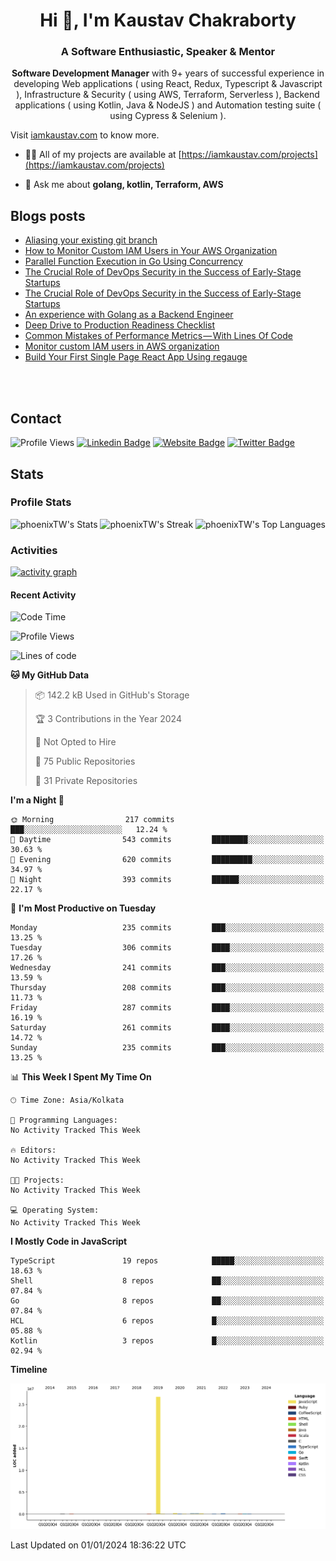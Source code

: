 <h1 align="center">Hi 👋, I'm Kaustav Chakraborty</h1>
<h3 align="center">A Software Enthusiastic, Speaker & Mentor</h3>
<p align="center"><b>Software Development Manager</b> with 9+ years of successful experience in developing Web applications ( using React, Redux, Typescript & Javascript ), Infrastructure & Security ( using AWS, Terraform, Serverless ), Backend applications ( using Kotlin, Java & NodeJS ) and Automation testing suite ( using Cypress & Selenium ).

Visit <a href="https://iamkaustav.com/">iamkaustav.com</a> to know more.


- 👨‍💻 All of my projects are available at [https://iamkaustav.com/projects](https://iamkaustav.com/projects)

- 💬 Ask me about **golang, kotlin, Terraform, AWS**

## Blogs posts
<!-- BLOG-POST-LIST:START -->
- [Aliasing your existing git branch](https://notes.iamkaustav.com/aliasing-your-existing-git-branch)
- [How to Monitor Custom IAM Users in Your AWS Organization](https://notes.iamkaustav.com/how-to-monitor-custom-iam-users-in-your-aws-organization)
- [Parallel Function Execution in Go Using Concurrency](https://notes.iamkaustav.com/parallel-function-execution-in-go-using-concurrency)
- [The Crucial Role of DevOps Security in the Success of Early-Stage Startups](https://iamkaustav.medium.com/the-crucial-role-of-devops-security-in-the-success-of-early-stage-startups-85ff6d8c3489?source=rss-c3d77d3c9234------2)
- [The Crucial Role of DevOps Security in the Success of Early-Stage Startups](https://notes.iamkaustav.com/the-crucial-role-of-devops-security-in-the-success-of-early-stage-startups)
- [An experience with Golang as a Backend Engineer](https://notes.iamkaustav.com/an-experience-with-golang-as-a-backend-engineer)
- [Deep Drive to Production Readiness Checklist](https://notes.iamkaustav.com/deep-drive-to-production-readiness-checklist)
- [Common Mistakes of Performance Metrics — With Lines Of Code](https://iamkaustav.medium.com/common-mistakes-of-performance-metrics-with-lines-of-code-d2a80b8d270e?source=rss-c3d77d3c9234------2)
- [Monitor custom IAM users in AWS organization](https://iamkaustav.medium.com/monitor-custom-iam-users-in-aws-organization-525fc04b07a7?source=rss-c3d77d3c9234------2)
- [Build Your First Single Page React App Using regauge](https://iamkaustav.medium.com/build-your-first-single-page-react-app-using-regauge-d3271d8f532d?source=rss-c3d77d3c9234------2)
<!-- BLOG-POST-LIST:END -->

<br /><br />

## Contact

![Profile Views](https://komarev.com/ghpvc/?username=phoenixTW&color=brightgreen&style=for-the-badge)
[![Linkedin Badge](https://img.shields.io/badge/-iamkaustav-blue?style=for-the-badge&logo=Linkedin&logoColor=white&link=https://www.linkedin.com/in/iamkaustav/)](https://www.linkedin.com/in/iamkaustav/)
[![Website Badge](https://img.shields.io/badge/-iamkaustav.com-47CCCC?style=for-the-badge&logo=Google-Chrome&logoColor=white&link=https://iamkaustav.com)](https://iamkaustav.com)
[![Twitter Badge](https://img.shields.io/badge/-@iamckaustav-1ca0f1?style=for-the-badge&labelColor=1ca0f1&logo=twitter&logoColor=white&link=https://twitter.com/iamckaustav)](https://twitter.com/iamckaustav)

## Stats

### Profile Stats
![phoenixTW's Stats](https://github-readme-stats.vercel.app/api?username=phoenixTW&theme=vue-dark&show_icons=true&hide_border=true&count_private=true)
![phoenixTW's Streak](https://github-readme-streak-stats.herokuapp.com/?user=phoenixTW&theme=vue-dark&hide_border=true)
![phoenixTW's Top Languages](https://github-readme-stats.vercel.app/api/top-langs/?username=phoenixTW&theme=vue-dark&show_icons=true&hide_border=true&layout=compact)

### Activities

[![activity graph](https://github-readme-activity-graph.vercel.app/graph?username=phoenixTW&theme=github-dark-dimmed&custom_title=Kaustav%20Chakraborty's%20Activity%20Graph&hide_border=true)](https://github.com/ashutosh00710/github-readme-activity-graph)

#### Recent Activity
<!--START_SECTION:waka-->
![Code Time](http://img.shields.io/badge/Code%20Time-0%20secs-blue)

![Profile Views](http://img.shields.io/badge/Profile%20Views-4-blue)

![Lines of code](https://img.shields.io/badge/From%20Hello%20World%20I%27ve%20Written-27.7%20million%20lines%20of%20code-blue)

**🐱 My GitHub Data** 

> 📦 142.2 kB Used in GitHub's Storage 
 > 
> 🏆 3 Contributions in the Year 2024
 > 
> 🚫 Not Opted to Hire
 > 
> 📜 75 Public Repositories 
 > 
> 🔑 31 Private Repositories 
 > 
**I'm a Night 🦉** 

```text
🌞 Morning                217 commits         ███░░░░░░░░░░░░░░░░░░░░░░   12.24 % 
🌆 Daytime                543 commits         ████████░░░░░░░░░░░░░░░░░   30.63 % 
🌃 Evening                620 commits         █████████░░░░░░░░░░░░░░░░   34.97 % 
🌙 Night                  393 commits         ██████░░░░░░░░░░░░░░░░░░░   22.17 % 
```
📅 **I'm Most Productive on Tuesday** 

```text
Monday                   235 commits         ███░░░░░░░░░░░░░░░░░░░░░░   13.25 % 
Tuesday                  306 commits         ████░░░░░░░░░░░░░░░░░░░░░   17.26 % 
Wednesday                241 commits         ███░░░░░░░░░░░░░░░░░░░░░░   13.59 % 
Thursday                 208 commits         ███░░░░░░░░░░░░░░░░░░░░░░   11.73 % 
Friday                   287 commits         ████░░░░░░░░░░░░░░░░░░░░░   16.19 % 
Saturday                 261 commits         ████░░░░░░░░░░░░░░░░░░░░░   14.72 % 
Sunday                   235 commits         ███░░░░░░░░░░░░░░░░░░░░░░   13.25 % 
```


📊 **This Week I Spent My Time On** 

```text
🕑︎ Time Zone: Asia/Kolkata

💬 Programming Languages: 
No Activity Tracked This Week

🔥 Editors: 
No Activity Tracked This Week

🐱‍💻 Projects: 
No Activity Tracked This Week

💻 Operating System: 
No Activity Tracked This Week
```

**I Mostly Code in JavaScript** 

```text
TypeScript               19 repos            █████░░░░░░░░░░░░░░░░░░░░   18.63 % 
Shell                    8 repos             ██░░░░░░░░░░░░░░░░░░░░░░░   07.84 % 
Go                       8 repos             ██░░░░░░░░░░░░░░░░░░░░░░░   07.84 % 
HCL                      6 repos             █░░░░░░░░░░░░░░░░░░░░░░░░   05.88 % 
Kotlin                   3 repos             █░░░░░░░░░░░░░░░░░░░░░░░░   02.94 % 
```



**Timeline**

![Lines of Code chart](https://raw.githubusercontent.com/phoenixTW/phoenixTW/main/assets/bar_graph.png)


 Last Updated on 01/01/2024 18:36:22 UTC
<!--END_SECTION:waka-->
